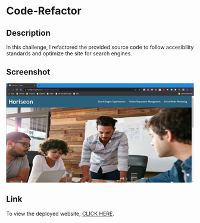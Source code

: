 # Code-Refactor

## Description

In this challenge, I refactored the provided source code to follow accesibility standards and optimize the site for search engines.

## Screenshot

![Screenshot of the deployed web application](./assets/images/module1_webpage_screenshot.png)

## Link

To view the deployed website, [CLICK HERE](https://hawkjosh.github.io/Code-Refactor/).

